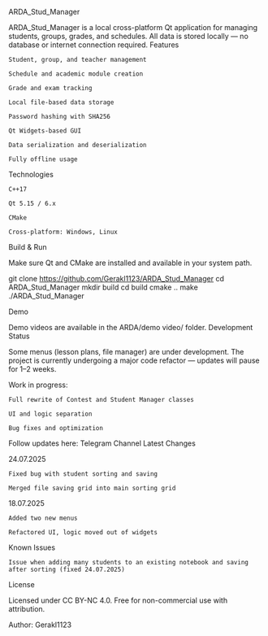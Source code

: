 ARDA_Stud_Manager

ARDA_Stud_Manager is a local cross-platform Qt application for managing students, groups, grades, and schedules. All data is stored locally — no database or internet connection required.
Features

    Student, group, and teacher management

    Schedule and academic module creation

    Grade and exam tracking

    Local file-based data storage

    Password hashing with SHA256

    Qt Widgets-based GUI

    Data serialization and deserialization

    Fully offline usage

Technologies

    C++17

    Qt 5.15 / 6.x

    CMake

    Cross-platform: Windows, Linux

Build & Run

Make sure Qt and CMake are installed and available in your system path.

git clone https://github.com/Gerakl1123/ARDA_Stud_Manager
cd ARDA_Stud_Manager
mkdir build
cd build
cmake ..
make
./ARDA_Stud_Manager

Demo

Demo videos are available in the ARDA/demo video/ folder.
Development Status

Some menus (lesson plans, file manager) are under development.
The project is currently undergoing a major code refactor — updates will pause for 1–2 weeks.

Work in progress:

    Full rewrite of Contest and Student Manager classes

    UI and logic separation

    Bug fixes and optimization

Follow updates here: Telegram Channel
Latest Changes

24.07.2025

    Fixed bug with student sorting and saving

    Merged file saving grid into main sorting grid

18.07.2025

    Added two new menus

    Refactored UI, logic moved out of widgets

Known Issues

    Issue when adding many students to an existing notebook and saving after sorting (fixed 24.07.2025)

License

Licensed under CC BY-NC 4.0.
Free for non-commercial use with attribution.

Author: Gerakl1123
